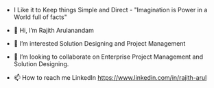 - I Like it to Keep things Simple and Direct - "Imagination is Power in a World full of facts"

- 👋 Hi, I’m Rajith Arulanandam   
- 👀 I’m interested Solution Designing and Project Management 
- 💞️ I’m looking to collaborate on Enterprise Project Management and Solution Designing.
- 📫 How to reach me LinkedIn <a>https://www.linkedin.com/in/rajith-arul</a>


<!---
rajitharul/rajitharul is a ✨ special ✨ repository because its `README.md` (this file) appears on your GitHub profile.
You can click the Preview link to take a look at your changes.
--->
